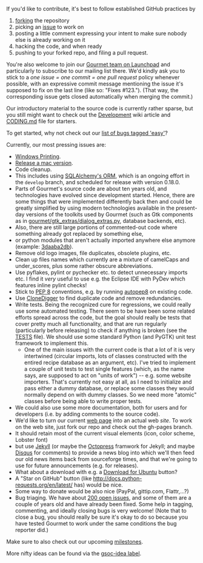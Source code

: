 If you'd like to contribute, it's best to follow established GitHub practices by

1. [forking](https://github.com/thinkle/gourmet/fork) the repository
2. picking an [issue](https://github.com/thinkle/gourmet/issues) to work on
3. posting a little comment expressing your intent to make sure nobody else is already working on it
4. hacking the code, and when ready
5. pushing to your forked repo, and filing a pull request.

You're also welcome to join our [Gourmet team on Launchpad](https://launchpad.net/~gourmet) and particularly to subscribe to our mailing list there. We'd kindly ask you to stick to a *one issue = one commit = one pull request* policy whenever possible, with an expressive commit message mentioning the issue it's supposed to fix on the last line (like so: "Fixes #123."). (That way, the corresponding issue gets closed automatically when merging the commit.)

Our introductory material to the source code is currently rather sparse, but you still might want to check out the [Development](https://github.com/thinkle/gourmet/wiki/Development) wiki article and [CODING.md](CODING.md) file for starters.

To get started, why not check out our [list of bugs tagged 'easy'](https://github.com/thinkle/gourmet/issues?labels=easy&page=1&state=open)?

Currently, our most pressing issues are:
* [Windows Printing](https://github.com/thinkle/gourmet/issues/708).
* [Release a mac version](https://github.com/thinkle/gourmet/issues/704).
* Code cleanup.
 * This includes using [SQLAlchemy's ORM](https://github.com/thinkle/gourmet/issues/712), which is an ongoing effort in the `develop` branch, and scheduled for release with version 0.18.0.
 * Parts of Gourmet's source code are about ten years old, and technologies have evolved since development started. Hence, there are some things that were implemented differently back then and could be greatly simplified by using modern technologies available in the present-day versions of the toolkits used by Gourmet (such as Gtk components as in [gourmet/gtk_extras/dialog_extras.py](https://github.com/thinkle/gourmet/blob/master/gourmet/gtk_extras/dialog_extras.py), database backends, etc).
 * Also, there are still large portions of commented-out code where something already got replaced by something else,
 * or python modules that aren't actually imported anywhere else anymore (example: [3daaba2db](https://github.com/thinkle/gourmet/commit/3daaba2dbb865272cb5b1b96d14eca3fe5deeaf7)).
 * Remove old logo images, file duplicates, obsolete plugins, etc.
 * Clean up files names which currently are a mixture of camelCaps and under\_scores, plus some rather obscure abbreviations.
 * Use pyflakes, pylint or pychecker etc. to detect unnecessary imports etc. I find it _very_ useful to use e.g. the Eclipse IDE with PyDev which features inline pylint checks!
 * Stick to [PEP 8](http://www.python.org/dev/peps/pep-0008/) conventions, e.g. by running [autopep8](https://pypi.python.org/pypi/autopep8/) on existing code.
 * Use [CloneDigger](http://clonedigger.sourceforge.net/) to find duplicate code and remove redundancies.
* Write tests. Being the recognized cure for regressions, we could really use some automated testing. There seem to be have been some related efforts spread across the code, but the goal should really be tests that cover pretty much all functionality, and that are run regularly (particularly before releasing) to check if anything is broken (see the [TESTS](https://github.com/thinkle/gourmet/blob/master/TESTS) file). We should use some standard Python (and PyGTK) unit test framework to implement this.
  * One of the main issues with the current code is that a lot of it is very intertwined (circular imports, lots of classes constructed with the entired recipe database as an argument, etc). I've tried to implement a couple of unit tests to test single features (which, as the name says, are supposed to act on "units of work") -- e.g. some website importers. That's currently not easy at all, as I need to initialize and pass either a dummy database, or replace some classes they would normally depend on with dummy classes. So we need more "atomic" classes before being able to write proper tests.
* We could also use some more documentation, both for users and for developers (i.e. by adding comments to the source code).
* We'd like to turn our current [web page](http://thinkle.github.com/gourmet/) into an actual web _site_. To work on the web site, just fork our repo and check out the gh-pages branch.
 * It should retain most of the current visual elements (icon, color scheme, Lobster font)
 * but use [Jekyll](https://help.github.com/articles/using-jekyll-with-pages) (or maybe the [Octopress](http://octopress.org/) framwork for Jekyll; and maybe [Disqus](http://disqus.com/) for comments) to provide a news blog into which we'll then feed our old news items back from sourceforge times, and that we're going to use for future announcements (e.g. for releases).
 * What about a download with e.g. a [Download for Ubuntu](https://wiki.ubuntu.com/SoftwareCenter/AppPromotion) button?
 * A "Star on GitHub" button (like http://docs.python-requests.org/en/latest/ has) would be nice.
 * Some way to donate would be also nice (PayPal, gittip.com, Flattr,...?)
* Bug triaging. We have about [200 open issues](https://github.com/thinkle/gourmet/issues), and some of them are a couple of years old and have already been fixed. Some help in tagging, commenting, and ideally closing bugs is very welcome! (Note that to close a bug, you should really be sure it's okay to do so because you have tested Gourmet to work under the same conditions the bug reporter did.)

Make sure to also check out our upcoming [milestones](https://github.com/thinkle/gourmet/milestones).

More nifty ideas can be found via the [gsoc-idea label](https://github.com/thinkle/gourmet/issues?labels=gsoc-idea&page=1&state=open).
